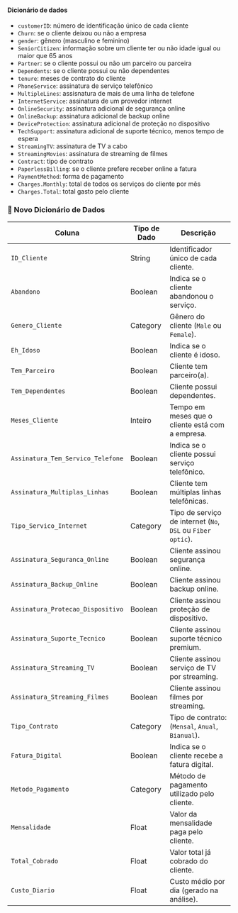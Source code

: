 #### Dicionário de dados

* `customerID`: número de identificação único de cada cliente
* `Churn`: se o cliente deixou ou não a empresa 
* `gender`: gênero (masculino e feminino) 
* `SeniorCitizen`: informação sobre um cliente ter ou não idade igual ou maior que 65 anos 
* `Partner`:  se o cliente possui ou não um parceiro ou parceira
* `Dependents`: se o cliente possui ou não dependentes
* `tenure`:  meses de contrato do cliente
* `PhoneService`: assinatura de serviço telefônico 
* `MultipleLines`: assisnatura de mais de uma linha de telefone 
* `InternetService`: assinatura de um provedor internet 
* `OnlineSecurity`: assinatura adicional de segurança online 
* `OnlineBackup`: assinatura adicional de backup online 
* `DeviceProtection`: assinatura adicional de proteção no dispositivo 
* `TechSupport`: assinatura adicional de suporte técnico, menos tempo de espera
* `StreamingTV`: assinatura de TV a cabo 
* `StreamingMovies`: assinatura de streaming de filmes 
* `Contract`: tipo de contrato
* `PaperlessBilling`: se o cliente prefere receber online a fatura
* `PaymentMethod`: forma de pagamento
* `Charges.Monthly`: total de todos os serviços do cliente por mês
* `Charges.Total`: total gasto pelo cliente

### 📘 Novo Dicionário de Dados

| Coluna                           | Tipo de Dado    | Descrição                                                                 |
|----------------------------------|------------------|---------------------------------------------------------------------------|
| `ID_Cliente`                     | String           | Identificador único de cada cliente.                                     |
| `Abandono`                       | Boolean          | Indica se o cliente abandonou o serviço.|
| `Genero_Cliente`                 | Category | Gênero do cliente (`Male` ou `Female`).                              |
| `Eh_Idoso`                       | Boolean          | Indica se o cliente é idoso.                                             |
| `Tem_Parceiro`                   | Boolean          | Cliente tem parceiro(a).                                                 |
| `Tem_Dependentes`               | Boolean          | Cliente possui dependentes.                                              |
| `Meses_Cliente`                  | Inteiro          | Tempo em meses que o cliente está com a empresa.                         |
| `Assinatura_Tem_Servico_Telefone`| Boolean          | Indica se o cliente possui serviço telefônico.                           |
| `Assinatura_Multiplas_Linhas`    | Boolean          | Cliente tem múltiplas linhas telefônicas.                                |
| `Tipo_Servico_Internet`          | Category | Tipo de serviço de internet (`No`, `DSL` ou `Fiber optic`).         |
| `Assinatura_Seguranca_Online`    | Boolean          | Cliente assinou segurança online.                                        |
| `Assinatura_Backup_Online`       | Boolean          | Cliente assinou backup online.                                           |
| `Assinatura_Protecao_Dispositivo`| Boolean          | Cliente assinou proteção de dispositivo.                                 |
| `Assinatura_Suporte_Tecnico`     | Boolean          | Cliente assinou suporte técnico premium.                                 |
| `Assinatura_Streaming_TV`        | Boolean          | Cliente assinou serviço de TV por streaming.                             |
| `Assinatura_Streaming_Filmes`    | Boolean          | Cliente assinou filmes por streaming.                                    |
| `Tipo_Contrato`                  | Category | Tipo de contrato: (`Mensal`, `Anual`, `Bianual`).                                |
| `Fatura_Digital`                 | Boolean          | Indica se o cliente recebe a fatura digital.                             |
| `Metodo_Pagamento`               | Category | Método de pagamento utilizado pelo cliente.                         |
| `Mensalidade`                    | Float            | Valor da mensalidade paga pelo cliente.                                  |
| `Total_Cobrado`                  | Float            | Valor total já cobrado do cliente.                                       |
| `Custo_Diario`                   | Float            | Custo médio por dia (gerado na análise).                                 |